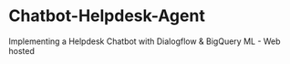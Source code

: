 # Chatbot-Helpdesk-Agent
Implementing a Helpdesk Chatbot with Dialogflow &amp; BigQuery ML - Web hosted
